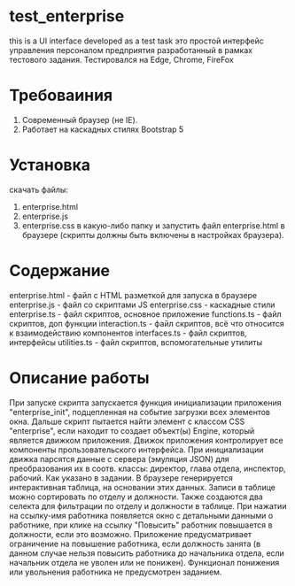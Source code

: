 # test_enterprise
this is a UI interface developed as a test task
это простой интерфейс управления персоналом предприятия
разработанный в рамках тестового задания. 
Тестировался на Edge, Chrome, FireFox

# Требоваиния
1. Современный браузер (не IE).
2. Работает на каскадных стилях Bootstrap 5

# Установка
скачать файлы: 
1. enterprise.html
2. enterprise.js
3. enterprise.css
в какую-либо папку и запустить файл enterprise.html в браузере (скрипты должны быть включены в настройках браузера).

# Содержание
enterprise.html - файл с HTML разметкой для запуска в браузере
enterprise.js - файл со скриптами JS
enterprise.css - каскадные стили
enterprise.ts - файл скриптов, основное приложение
functions.ts - файл скриптов, доп функции
interaction.ts - файл скриптов, всё что относится к взаимодействию компонентов
interfaces.ts - файл скриптов, интерфейсы
utilities.ts - файл скриптов, вспомогательные утилиты

# Описание работы 
При запуске скрипта запускается функция инициализации приложения "enterprise_init", подцепленная на событие загрузки всех элементов окна.
Дальше скрипт пытается найти элемент с классом CSS "enterprise", если находит то создает объект(ы) Engine, который является движком приложения. 
Движок приложения контролирует все компоненты прользовательского интерфейса. При инициализации движка парсятся данные с сервера (эмуляция JSON)
для преобразования их в соотв. классы: директор, глава отдела, инспектор, рабочий. Как указано в задании. В браузере генерируется интерактивная таблица, на основании
этих данных. Записи в таблице можно сортировать по отделу и должности. Также создаются два селекта для фильтрации по отделу и должности в таблице. 
При нажатии на ссылку-имя работника появляется окно с детальными данными о работнике, при клике на ссылку "Повысить" работник повышается в должности, если 
это возможно. Приложение предусматривает ограничение на повышение работника, если должность занята (в данном случае нельзя повысить работника до начальника отдела, 
если начальник отдела не уволен или не понижен). Функционал понижения или увольнения работника не предусмотрен заданием. 
